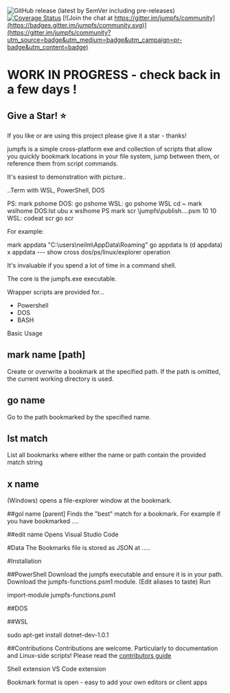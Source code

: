 
![GitHub release (latest by SemVer including pre-releases)](https://img.shields.io/github/downloads-pre/NeilMacmullen/jumpfs/total)
[![Coverage Status](https://coveralls.io/repos/github/NeilMacMullen/jumpfs/badge.svg?branch=main&kill_cache=1)](https://coveralls.io/github/NeilMacMullen/jumpfs?branch=main) [![Join the chat at https://gitter.im/jumpfs/community](https://badges.gitter.im/jumpfs/community.svg)](https://gitter.im/jumpfs/community?utm_source=badge&utm_medium=badge&utm_campaign=pr-badge&utm_content=badge)



# WORK IN PROGRESS - check back in a few days !


## Give a Star! :star:

If you like or are using this project please give it a star - thanks!

jumpfs is a simple cross-platform exe and collection of scripts that allow you quickly bookmark locations in your file system, jump between them, or reference them from script commands.

It's easiest to demonstration with picture..

..Term with WSL, PowerShell, DOS

PS: mark pshome
DOS: go pshome
WSL: go pshome
WSL cd ~
    mark wslhome
DOS:lst ubu
x wslhome
PS mark  scr \jumpfs\publish\....psm 10 10
WSL: codeat scr
     go scr






For example:

mark appdata "C:\users\neilm\AppData\Roaming"
go appdata
ls (d appdata)
x appdata
--- show cross dos/ps/linux/explorer operation

It's invaluable if you spend a lot of time in a command shell.

The core is the jumpfs.exe executable.

Wrapper scripts are provided for...
- Powershell
- DOS 
- BASH

Basic Usage

## mark name [path] 
Create or overwrite a bookmark at the specified path.  If the path is omitted, the current working directory is used.

## go name 
Go to the path bookmarked by the specified name.

## lst match
List all bookmarks where either the name or path contain the provided match string

## x name
(Windows) opens a file-explorer window at the bookmark.

##gol name [parent]
Finds the "best" match for a bookmark. For example if you have bookmarked ....

##edit name
Opens Visual Studio Code


#Data
The Bookmarks file is stored as JSON at .....


#Installation

##PowerShell
Download the jumpfs executable and ensure it is in your path.
Download the jumpfs-functions.psm1 module.  (Edit aliases to taste)
Run 
 
 import-module jumpfs-functions.psm1 

##DOS

##WSL

sudo apt-get install dotnet-dev-1.0.1

##Contributions
Contributions are welcome.  Particularly to documentation and Linux-side scripts!  Please read the
[contributors guide](doc/Contributions.md)

Shell extension
VS Code extension

Bookmark format is open - easy to add your own editors or client apps



















